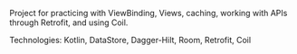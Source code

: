 Project for practicing with ViewBinding, Views, caching, working with APIs through Retrofit, and using Coil.

Technologies: Kotlin, DataStore, Dagger-Hilt, Room, Retrofit, Coil
